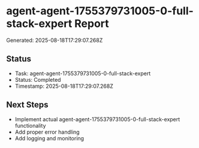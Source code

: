 # agent-agent-1755379731005-0-full-stack-expert Report

Generated: 2025-08-18T17:29:07.268Z

## Status
- Task: agent-agent-1755379731005-0-full-stack-expert
- Status: Completed
- Timestamp: 2025-08-18T17:29:07.268Z

## Next Steps
- Implement actual agent-agent-1755379731005-0-full-stack-expert functionality
- Add proper error handling
- Add logging and monitoring

